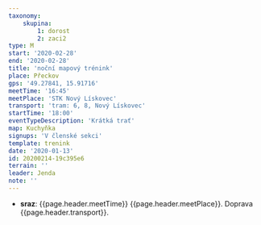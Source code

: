 ```yaml
---
taxonomy:
    skupina:
        1: dorost
        2: zaci2
type: M
start: '2020-02-28'
end: '2020-02-28'
title: 'noční mapový trénink'
place: Přeckov
gps: '49.27841, 15.91716'
meetTime: '16:45'
meetPlace: 'STK Nový Lískovec'
transport: 'tram: 6, 8, Nový Lískovec'
startTime: '18:00'
eventTypeDescription: 'Krátká trať'
map: Kuchyňka
signups: 'V členské sekci'
template: trenink
date: '2020-01-13'
id: 20200214-19c395e6
terrain: ''
leader: Jenda
note: ''
---
```

* **sraz**: {{page.header.meetTime}} {{page.header.meetPlace}}. Doprava {{page.header.transport}}.
